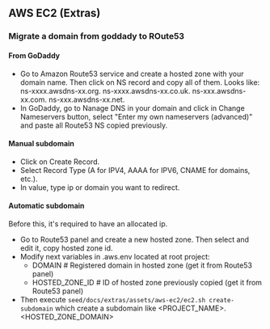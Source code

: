 ## AWS EC2 (Extras)

### Migrate a domain from goddady to ROute53

#### From GoDaddy

* Go to Amazon Route53 service and create a hosted zone with your domain name. Then click on NS record and copy all of them. Looks like: ns-xxxx.awsdns-xx.org. ns-xxxx.awsdns-xx.co.uk. ns-xxx.awsdns-xx.com. ns-xxx.awsdns-xx.net.
* In GoDaddy, go to Nanage DNS in your domain and click in Change Nameservers button, select "Enter my own nameservers (advanced)" and paste all Route53 NS copied previously.

#### Manual subdomain

* Click on Create Record.
* Select Record Type (A for IPV4, AAAA for IPV6, CNAME for domains, etc.).
* In value, type ip or domain you want to redirect.

#### Automatic subdomain

Before this, it's required to have an allocated ip.

- Go to Route53 panel and create a new hosted zone. Then select and edit it, copy hosted zone id. 
- Modify next variables in .aws.env located at root project:
    -   DOMAIN # Registered domain in hosted zone (get it from Route53 panel)
    -   HOSTED_ZONE_ID # ID of hosted zone previously copied (get it from Route53 panel)
- Then execute `seed/docs/extras/assets/aws-ec2/ec2.sh create-subdomain` which create a subdomain like <PROJECT_NAME>.<HOSTED_ZONE_DOMAIN>